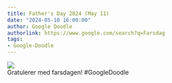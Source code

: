 ```yaml
---
title: Father's Day 2024 (May 11)
date: "2024-05-10 16:00:00"
author: Google Doodle
authorlink: https://www.google.com/search?q=Farsdag
tags:
- Google-Doodle
---
```

<img src="https://www.google.com/logos/doodles/2024/fathers-day-2024-may-11-6753651837110379-l.png" referrerpolicy="no-referrer"><br>Gratulerer med farsdagen! #GoogleDoodle